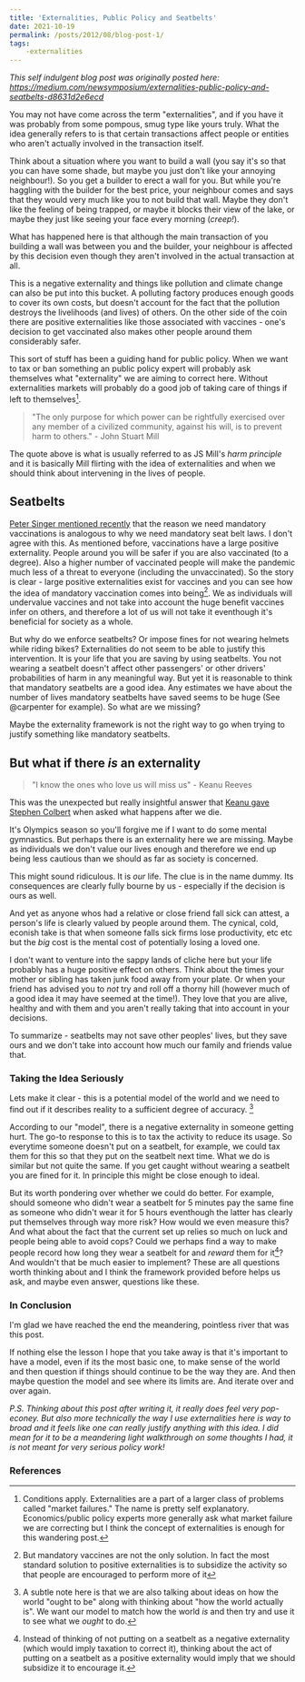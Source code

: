 ```yaml
---
title: 'Externalities, Public Policy and Seatbelts'
date: 2021-10-19
permalink: /posts/2012/08/blog-post-1/
tags:
    -externalities
---
```


*This self indulgent blog post was originally posted here: https://medium.com/newsymposium/externalities-public-policy-and-seatbelts-d8631d2e6ecd*

You may not have come across the term "externalities", and if you have it was probably from some pompous, smug type like yours truly. What the idea generally refers to is that certain transactions affect people or entities who aren't actually involved in the transaction itself. 

Think about a situation where you want to build a wall (you say it's so that you can have some shade, but maybe you just don't like your annoying neighbour!). So you get a builder to erect a wall for you. But while you're haggling with the builder for the best price, your neighbour comes and says that they would very much like you to not build that wall. Maybe they don't like the feeling of being trapped, or maybe it blocks their view of the lake, or maybe they just like seeing your face every morning (_creep!_). 

What has happened here is that although the main transaction of you building a wall was between you and the builder, your neighbour is affected by this decision even though they aren't involved in the actual transaction at all. 

This is a negative externality and things like pollution and climate change can also be put into this bucket. A polluting factory produces enough goods to cover its own costs, but doesn't account for the fact that the pollution destroys the livelihoods (and lives) of others. On the other side of the coin there are positive externalities like those associated with vaccines - one's decision to get vaccinated also makes other people around them considerably safer. 

This sort of stuff has been a guiding hand for public policy. When we want to tax or ban something an public policy expert will probably ask themselves what "externality" we are aiming to correct here. Without externalities markets will probably do a good job of taking care of things if left to themselves[^1].

[^1]: Conditions apply. Externalities are a part of a larger class of problems called "market failures." The name is pretty self explanatory. Economics/public policy experts more generally ask what market failure we are correcting but I think the concept of externalities is enough for this wandering post.

> "The only purpose for which power can be rightfully exercised over any member of a civilized community, against his will, is to prevent harm to others." - John Stuart Mill

The quote above is what is usually referred to as JS Mill's *harm principle* and it is basically Mill flirting with the idea of externalities and when we should think about intervening in the lives of people.

## Seatbelts

[Peter Singer mentioned recently](https://www.project-syndicate.org/commentary/why-covid-vaccine-should-be-compulsory-by-peter-singer-2021-08) that the reason we need mandatory vaccinations is analogous to why we need mandatory seat belt laws. I don't agree with this. As mentioned before, vaccinations have a large positive externality. People around you will be safer if you are also vaccinated (to a degree). Also a higher number of vaccinated people will make the pandemic much less of a threat to everyone (including the unvaccinated). So the story is clear - large positive externalities exist for vaccines and you can see how the idea of mandatory vaccination comes into being[^2]. We as individuals will undervalue vaccines and not take into account the huge benefit vaccines infer on others, and therefore a lot of us will not take it eventhough it's beneficial for society as a whole.

[^2]: But mandatory vaccines are not the only solution. In fact the most standard solution to positive externalities is to subsidize the activity so that people are encouraged to perform more of it

But why do we enforce seatbelts? Or impose fines for not wearing helmets while riding bikes? Externalities do not seem to be able to justify this intervention. It is your life that you are saving by using seatbelts. You not wearing a seatbelt doesn't affect other passengers' or other drivers' probabilities of harm in any meaningful way. But yet it is reasonable to think that mandatory seatbelts are a good idea. Any estimates we have about the number of lives mandatory seatbelts have saved seems to be huge (See @carpenter for example). So what are we missing? 

Maybe the externality framework is not the right way to go when trying to justify something like mandatory seatbelts. 

## But what if there _is_ an externality

> "I know the ones who love us will miss us" - Keanu Reeves

This was the unexpected but really insightful answer that [Keanu gave Stephen Colbert](https://www.youtube.com/watch?reload=9&v=etlBZInTE-I) when asked what happens after we die. 

It's Olympics season so you'll forgive me if I want to do some mental gymnastics. But perhaps there is an externality here we are missing. Maybe as individuals we don't value our lives enough and therefore we end up being less cautious than we should as far as society is concerned.

This might sound ridiculous. It is _our_ life. The clue is in the name dummy. Its consequences are clearly fully bourne by us - especially if the decision is ours as well. 

And yet as anyone whos had a relative or close friend fall sick can attest, a person's life is clearly valued by people around them. The cynical, cold, econish take is that when someone falls sick firms lose productivity, etc etc but the _big_ cost is the mental cost of potentially losing a loved one.

I don't want to venture into the sappy lands of cliche here but your life probably has a huge positive effect on others. Think about the times your mother or sibling has taken junk food away from your plate. Or when your friend has advised you to _not_ try and roll off a thorny hill (however much of a good idea it may have seemed at the time!). They love that you are alive, healthy and with them and you aren't really taking that into account in your decisions.

To summarize - seatbelts may not save other peoples' lives, but they save ours and we don't take into account how much our family and friends value that.

### Taking the Idea Seriously

Lets make it clear - this is a potential model of the world and we need to find out if it describes reality to a sufficient degree of accuracy. [^3]

[^3]: A subtle note here is that we are also talking about ideas on how the world "ought to be"  along with thinking about "how the world actually is". We want our model to match how the world _is_ and then try and use it to see what we _ought_ to do.

According to our "model", there is a negative externality in someone getting hurt. The go-to response to this is to tax the activity to reduce its usage. So everytime someone doesn't put on a seatbelt, for example, we could tax them for this so that they put on the seatbelt next time. What we do is similar but not quite the same. If you get caught without wearing a seatbelt you are fined for it. In principle this might be close enough to ideal.

But its worth pondering over whether we could do better. For example, should someone who didn't wear a seatbelt for 5 minutes pay the same fine as someone who didn't wear it for 5 hours eventhough the latter has clearly put themselves through way more risk? How would we even measure this? And what about the fact that the current set up relies so much on luck and people being able to avoid cops? Could we perhaps find a way to make people record how long they wear a seatbelt for and _reward_ them for it[^4]? And wouldn't that be much easier to implement? These are all questions worth thinking about and I think the framework provided before helps us ask, and maybe even answer, questions like these.


[^4]: Instead of thinking of not putting on a seatbelt as a negative externality (which would imply taxation to correct it), thinking about the act of putting on a seatbelt as a positive externality would imply that we should subsidize it to encourage it.

### In Conclusion

I'm glad we have reached the end the meandering, pointless river that was this post.

If nothing else the lesson I hope that you take away is that it's important to have a model, even if its the most basic one, to make sense of the world and then question if things should continue to be the way they are. And then maybe question the model and see where its limits are. And iterate over and over again. 

*P.S. Thinking about this post after writing it, it really does feel very pop-econey. But also more technically the way I use externalities here is way to broad and it feels like one can really justify anything with this idea. I did mean for it to be a meandering light walkthrough on some thoughts I had, it is not meant for very serious policy work!*




### References